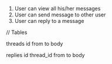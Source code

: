 1. User can view all his/her messages
2. User can send message to other user
3. User can reply to a message


// Tables

threads
	id
	from
	to
	body

replies
	id
	thread_id
	from
	to
	body